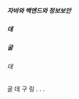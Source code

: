 <h5>자바와 백엔드와 정보보안</h5>
<h5>     데</h5>
<h5>           굴</h5>
<h6>        데</h6>
<h7>             굴</h7>
<h8>            데</h8>
<h9>           구</h9>
<h10>            링</h10>
<h10>           .</h10>
<h10>          .</h10>
<h10>           .</h10>
